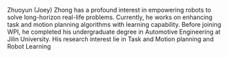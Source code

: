 Zhuoyun (Joey) Zhong has a profound interest in empowering robots to solve long-horizon real-life problems. Currently, he works on enhancing task and motion planning algorithms with learning capability. Before joining WPI, he completed his undergraduate degree in Automotive Engineering at Jilin University. His research interest lie in Task and Motion planning and Robot Learning